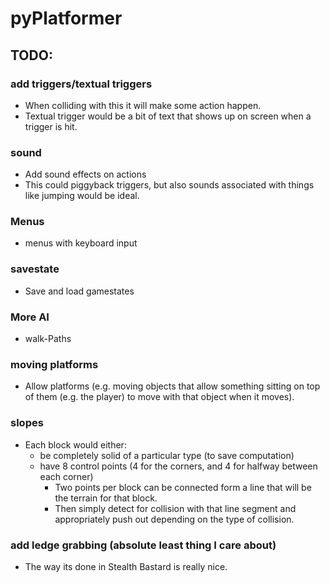 pyPlatformer
==========

## TODO:
### add triggers/textual triggers 
- When colliding with this it will make some action happen.
- Textual trigger would be a bit of text that shows up on screen when a trigger is hit.

### sound
- Add sound effects on actions
- This could piggyback triggers, but also sounds associated with things like jumping would be ideal.

### Menus
- menus with keyboard input

### savestate
- Save and load gamestates

### More AI
- walk-Paths

### moving platforms
- Allow platforms (e.g. moving objects that allow something sitting on top of them (e.g. the player) to move with that object when it moves).

### slopes
- Each block would either:
    - be completely solid of a particular type (to save computation)
    - have 8 control points (4 for the corners, and 4 for halfway between each corner)
        + Two points per block can be connected form a line that will be the terrain for that block.
        + Then simply detect for collision with that line segment and appropriately push out depending on the type of collision.

### add ledge grabbing (absolute least thing I care about)
- The way its done in Stealth Bastard is really nice.
